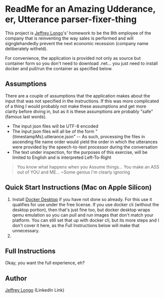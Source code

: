 ﻿# ReadMe for an Amazing Udderance, er, Utterance parser-fixer-thing

This project is [Jeffrey Longo]'s' homework to be the 8th employee of the company that is reinventing the way sales is performed and will signglehandedly prevent the next economic recession (company name deliberately witheld).

For convenience, the application is provided not only as source but container form so you don't need to download .net... you just need to install docker and pull/run the container as specified below.

## Assumptions

There are a couple of assumptions that the application makes about the input that was not specified in the instructions.  If this was more complicated of a thing I would probably not make these assumptions and get more clarity before diving in, but as it is these assumptions are probably "safe" (famous last words).

- The input json files will be UTF-8 encoded
- The input json files will all be of the form "{timestampMs}.utterance.json"
-- As such, processing the files in ascending file name order would yield the order in which the utterances were provided by the speech-to-text processor during the conversation
- The text under inspection, for the purposes of this exercise, will be limited to English and is interpreted Left-To-Right

> You know what happens when you Assume things...
> You make an ASS out of YOU and ME...
> ~Some genius I'm clearly ignoring

## Quick Start Instructions (Mac on Apple Silicon)

1. Install [Docker Desktop] if you have not done so already.  For this use it qualifies for use under the free license.  If you use docker cli (without the desktop portion), then that's just fine too, but docker desktop wraps qemu emulation so you can pull and run images that don't match your platform.  You can still set that up with docker cli, but its more steps and I don't cover it here, as the Full Instructions below will make that unnecessary.
2. 

## Full Instructions

Okay, you want the full experience, eh?

## Author

[Jeffrey Longo] (LinkedIn Link)

[//]: # (These are reference links used in the body of this note and get stripped out when the markdown processor does its job. There is no need to format nicely because it shouldn't be seen. Thanks SO - http://stackoverflow.com/questions/4823468/store-comments-in-markdown-syntax)

[Jeffrey Longo]: <https://www.linkedin.com/in/jeffreylongo/>
[Docker Desktop]: <https://www.docker.com/products/docker-desktop/>

